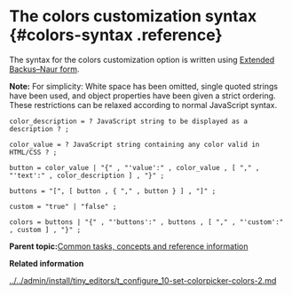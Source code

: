 # The colors customization syntax {#colors-syntax .reference}

The syntax for the colors customization option is written using [Extended Backus–Naur form](https://en.wikipedia.org/wiki/Extended_Backus%E2%80%93Naur_form).

**Note:** For simplicity: White space has been omitted, single quoted strings have been used, and object properties have been given a strict ordering. These restrictions can be relaxed according to normal JavaScript syntax.

```
color_description = ? JavaScript string to be displayed as a description ? ;

color_value = ? JavaScript string containing any color valid in HTML/CSS ? ;

button = color_value | "{" , "'value':" , color_value , [ "," , "'text':" , color_description ] , "}" ;

buttons = "[", [ button , { "," , button } ] , "]" ;

custom = "true" | "false" ;

colors = buttons | "{" , "'buttons':" , buttons , [ "," , "'custom':" , custom ] , "}" ;
```

**Parent topic:**[Common tasks, concepts and reference information](../../install/tiny_editors/r_appendix.md)

**Related information**  


[../../admin/install/tiny\_editors/t\_configure\_10-set-colorpicker-colors-2.md](../../admin/install/tiny_editors/t_configure_10-set-colorpicker-colors-2.md)

